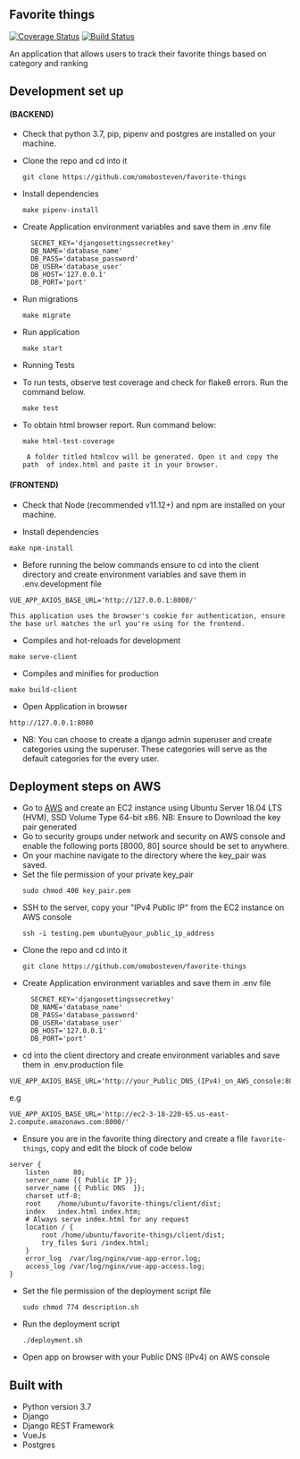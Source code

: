 ## Favorite things
[![Coverage Status](https://coveralls.io/repos/github/omobosteven/favorite-things/badge.svg?branch=develop)](https://coveralls.io/github/omobosteven/favorite-things?branch=develop)
[![Build Status](https://travis-ci.com/omobosteven/favorite-things.svg?branch=develop)](https://travis-ci.com/omobosteven/favorite-things)

An application that allows users to track their favorite things based on category and ranking

## Development set up

#### (BACKEND)

- Check that python 3.7, pip, pipenv and postgres are installed on your machine.

- Clone the repo and cd into it
    ```
    git clone https://github.com/omobosteven/favorite-things
    ``` 
 - Install dependencies
    ```
    make pipenv-install
    ```
 - Create Application environment variables and save them in .env file
    ```
	  SECRET_KEY='djangosettingssecretkey'
	  DB_NAME='database_name'
	  DB_PASS='database_password'
	  DB_USER='database_user'
	  DB_HOST='127.0.0.1'
	  DB_PORT='port'
    ```
    
  - Run migrations
  	```
  	make migrate
	```
	
- Run application
    ```
    make start
    ```
    
- Running Tests
 - To run tests, observe test coverage and check for flake8 errors. Run the command below.
	 ```
	 make test
	 ```
 - To obtain html browser report. Run command below:
	 ```
	 make html-test-coverage
	 ```
	 ```
	  A folder titled htmlcov will be generated. Open it and copy the path  of index.html and paste it in your browser.
	 ```

#### (FRONTEND)
- Check that Node (recommended v11.12+) and npm are installed on your machine.

- Install dependencies
```
make npm-install
```

- Before running the below commands ensure to cd into the client directory and create environment variables and save them in .env.development file
```
VUE_APP_AXIOS_BASE_URL='http://127.0.0.1:8000/'
```
```
This application uses the browser's cookie for authentication, ensure the base url matches the url you're using for the frontend.
```
- Compiles and hot-reloads for development
```
make serve-client
```

- Compiles and minifies for production
```
make build-client
```

- Open Application in browser
```
http://127.0.0.1:8080
```

- NB: You can choose to create a django admin superuser and create categories using the superuser. These categories will serve as the default categories for the every user.

## Deployment steps on AWS
- Go to [AWS](https://aws.amazon.com/) and create an EC2 instance using Ubuntu Server 18.04 LTS (HVM), SSD Volume Type 64-bit x86. NB: Ensure to Download the key pair generated
- Go to security groups under network and security on AWS console and enable the following ports [8000, 80] source should be set to anywhere.
- On your machine navigate to the directory where the key_pair was saved.
- Set the file permission of your private key_pair
	```
	sudo chmod 400 key_pair.pem
	```
- SSH to the server, copy your "IPv4 Public IP" from the EC2 instance on AWS console
	```
	ssh -i testing.pem ubuntu@your_public_ip_address
	```
- Clone the repo and cd into it
    ```
    git clone https://github.com/omobosteven/favorite-things
    ``` 
- Create Application environment variables and save them in .env file
    ```
	  SECRET_KEY='djangosettingssecretkey'
	  DB_NAME='database_name'
	  DB_PASS='database_password'
	  DB_USER='database_user'
	  DB_HOST='127.0.0.1'
	  DB_PORT='port'
    ```
- cd into the client directory and create environment variables and save them in .env.production file
```
VUE_APP_AXIOS_BASE_URL='http://your_Public_DNS_(IPv4)_on_AWS_console:8000/'
```
e.g
```
VUE_APP_AXIOS_BASE_URL='http://ec2-3-18-220-65.us-east-2.compute.amazonaws.com:8000/'
```
- Ensure you are in the favorite thing directory and create a file `favorite-things`, copy and edit the block of code below
```
server {
    listen      80;
    server_name {{ Public IP }}; 
    server_name {{ Public DNS  }};
    charset utf-8;
    root    /home/ubuntu/favorite-things/client/dist;
    index   index.html index.htm;
    # Always serve index.html for any request
    location / {
        root /home/ubuntu/favorite-things/client/dist;
        try_files $uri /index.html;
    }
    error_log  /var/log/nginx/vue-app-error.log;
    access_log /var/log/nginx/vue-app-access.log;
}
```
- Set the file permission of the deployment script file
	```
	sudo chmod 774 description.sh
	```
	
- Run the deployment script
	```
	./deployment.sh
	```
	
- Open app on browser with your Public DNS (IPv4) on AWS console


## Built with
- Python version 3.7
- Django
- Django REST Framework
- VueJs
- Postgres
